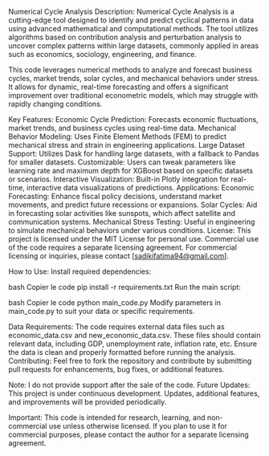 
Numerical Cycle Analysis
Description:
Numerical Cycle Analysis is a cutting-edge tool designed to identify and predict cyclical patterns in data using advanced mathematical and computational methods. The tool utilizes algorithms based on contribution analysis and perturbation analysis to uncover complex patterns within large datasets, commonly applied in areas such as economics, sociology, engineering, and finance.

This code leverages numerical methods to analyze and forecast business cycles, market trends, solar cycles, and mechanical behaviors under stress. It allows for dynamic, real-time forecasting and offers a significant improvement over traditional econometric models, which may struggle with rapidly changing conditions.

Key Features:
Economic Cycle Prediction: Forecasts economic fluctuations, market trends, and business cycles using real-time data.
Mechanical Behavior Modeling: Uses Finite Element Methods (FEM) to predict mechanical stress and strain in engineering applications.
Large Dataset Support: Utilizes Dask for handling large datasets, with a fallback to Pandas for smaller datasets.
Customizable: Users can tweak parameters like learning rate and maximum depth for XGBoost based on specific datasets or scenarios.
Interactive Visualization: Built-in Plotly integration for real-time, interactive data visualizations of predictions.
Applications:
Economic Forecasting: Enhance fiscal policy decisions, understand market movements, and predict future recessions or expansions.
Solar Cycles: Aid in forecasting solar activities like sunspots, which affect satellite and communication systems.
Mechanical Stress Testing: Useful in engineering to simulate mechanical behaviors under various conditions.
License:
This project is licensed under the MIT License for personal use. Commercial use of the code requires a separate licensing agreement. For commercial licensing or inquiries, please contact [sadikifatima94@gmail.com].

How to Use:
Install required dependencies:

bash
Copier le code
pip install -r requirements.txt
Run the main script:

bash
Copier le code
python main_code.py
Modify parameters in main_code.py to suit your data or specific requirements.

Data Requirements:
The code requires external data files such as economic_data.csv and new_economic_data.csv.
These files should contain relevant data, including GDP, unemployment rate, inflation rate, etc.
Ensure the data is clean and properly formatted before running the analysis.
Contributing:
Feel free to fork the repository and contribute by submitting pull requests for enhancements, bug fixes, or additional features.

Note: I do not provide support after the sale of the code.
Future Updates:
This project is under continuous development. Updates, additional features, and improvements will be provided periodically.

Important:
This code is intended for research, learning, and non-commercial use unless otherwise licensed. If you plan to use it for commercial purposes, please contact the author for a separate licensing agreement.
